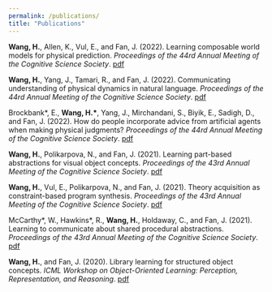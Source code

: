 ```yaml
---
permalink: /publications/
title: "Publications"
---
```


**Wang, H.**, Allen, K., Vul, E., and Fan, J. (2022). Learning composable world models for physical prediction. *Proceedings of the 44rd Annual Meeting of the Cognitive Science Society*. [pdf](https://drive.google.com/file/d/1l-EkMcN4zEasE77-_dC_Q4pWUOtX7-mC/view?usp=sharing)

**Wang, H.**, Yang, J., Tamari, R., and Fan, J. (2022). Communicating understanding of physical dynamics in natural language. *Proceedings of the 44rd Annual Meeting of the Cognitive Science Society*. [pdf](https://drive.google.com/file/d/1Ddo9IZ4sZmRSgDPAhfzHy6Crd4Pyx7Oo/view?usp=sharing)

Brockbank\*, E., **Wang, H.\***, Yang, J.,  Mirchandani, S., Biyik, E., Sadigh, D., and Fan, J. (2022). How do people incorporate advice from artificial agents when making physical judgments? *Proceedings of the 44rd Annual Meeting of the Cognitive Science Society*. [pdf](https://drive.google.com/file/d/1OKP2EtttKgKkcDFb25hGUGvkoly5X8HZ/view?usp=sharing)

**Wang, H.**, Polikarpova, N., and Fan, J. (2021). Learning part-based abstractions for visual object concepts. *Proceedings of the 43rd Annual Meeting of the Cognitive Science Society*. [pdf](https://cogtoolslab.github.io/pdf/wang_cogsci_2021a.pdf)

**Wang, H.**, Vul, E., Polikarpova, N., and Fan, J. (2021). Theory acquisition as constraint-based program synthesis. *Proceedings of the 43rd Annual Meeting of the Cognitive Science Society*. [pdf](https://cogtoolslab.github.io/pdf/wang_cogsci_2021b.pdf)

McCarthy\*, W., Hawkins\*, R., **Wang, H.**, Holdaway, C., and Fan, J. (2021). Learning to communicate about shared procedural abstractions. *Proceedings of the 43rd Annual Meeting of the Cognitive Science Society*. [pdf](https://cogtoolslab.github.io/pdf/mccarthy_cogsci_2021b.pdf)

**Wang, H.**, and Fan, J. (2020). Library learning for structured object concepts. *ICML Workshop on Object-Oriented Learning: Perception, Representation, and Reasoning*. [pdf](https://cogtoolslab.github.io/pdf/wang_ool_2020.pdf)